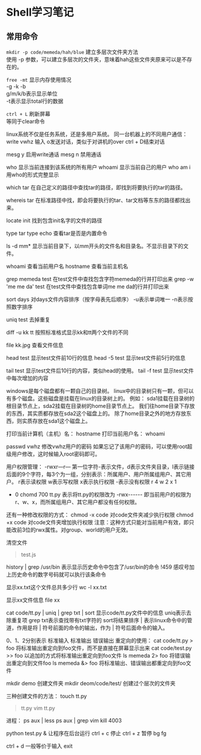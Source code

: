 # Shell学习笔记

## 常用命令
`mkdir -p code/memeda/hah/blue`
建立多层次文件夹方法  
使用 -p 参数，可以建立多层次的文件夹，意味着hah这些文件夹原来可以是不存在的。  

`free -mt`
显示内存使用情况  
-g -k -b  
g/m/k/b表示显示单位  
-t表示显示total行的数据  

`ctrl + L`
刷新屏幕  
等同于clear命令

linux系统不仅是任务系统，还是多用户系统。
同一台机器上的不同用户通信：
write vwhz
输入 o发送对话，类似于对讲机的over
ctrl + D结束对话

mesg y 启用write通话
mesg n 禁用通话

who
显示当前连接到该系统的所有用户
whoami
显示当前自己的用户
who am i
用who的形式完整显示

which tar
在自己定义的路径中查找tar的路径，即找到将要执行的tar的路径。

whereis tar
在标准路径中找，即会将要执行的tar、tar文档等东东的路径都找出来。

locate init
找到包含init名字的文件的路径

type tar
type echo
查看tar是否是内置命令

ls -d mm*
显示当前目录下，以mm开头的文件名和目录名。不显示目录下的文件。

whoami 查看当前用户名
hostname 查看当前主机名

grep memeda test
在test文件中查找包含字符memeda的行并打印出来
grep -w 'me me da' test
在test文件中查找包含单词me me da的行并打印出来

sort days
对days文件内容排序（按字母表先后顺序）
-u表示单词唯一
-n表示按照数字排序

uniq test
去掉重复

diff -u kk tt
按照标准格式显示kk和tt两个文件的不同

file kk.jpg
查看文件信息

head test
显示test文件前10行的信息
head -5 test
显示test文件前5行的信息

tail test
显示test文件后10行的内容，类似head的使用。
tail -f test
显示test文件中每次增加的内容

windows是每个磁盘都有一颗自己的目录树。
linux中的目录树只有一颗，但可以有多个磁盘。这些磁盘是挂载在linux的目录树上的。
例如：
sda1挂载在目录树的根目录节点上，sda2挂载在目录树的home目录节点上。
我们往home目录下存放的东西，其实质都存放在sda2这个磁盘上的。
除了home目录之外的地方存放东西，则实质存放在sda1这个磁盘上。

打印当前计算机（主机）名：
hostname
打印当前用户名：
whoami

passwd vwhz
修改vwhz用户的密码
如果忘记了该用户的密码，可以使用root超级用户修改，这时候输入root密码即可。

用户权限管理：
-rwxr—r—
第一位字符-表示文件，d表示文件夹目录，l表示链接
后面的9个字符，每3个为一组，分别表示：所属用户、用户所属组用户、其它用户。
r表示读权限
w表示写权限
x表示执行权限
-表示没有权限
r   4
w   2
x   1
-    0
chomd 700 tt.py   表示将tt.py的权限改为 -rwx------
即当前用户的权限为r、w、x，而所属组用户、其它用户都没有任何权限。

还有一种修改权限的方式：
chmod -x code
对code文件夹减少执行权限
chmod +x code
对code文件夹增加执行权限
注意：这种方式只能对当前用户有效，即只能改前3位的rwx属性。对group、world的用户无效。

清空文件
> test.js

history | grep /usr/bin
表示显示历史命令中包含了/usr/bin的命令
!459  感叹号加上历史命令的数字号码就可以执行该条命令

显示xx.txt这个文件总共多少行
wc -l xx.txt

显示xx文件信息
file xx

cat code/tt.py | uniq | grep txt | sort
显示code/tt.py文件中的信息
uniq表示去除重复项
grep txt表示查找带有txt字符的
sort将结果排序
| 表示linux命令中的管道，作用是将 | 符号前面的命令的输出，作为 | 符号后面命令的输入。

0、1、2分别表示 标准输入 标准输出 错误输出
重定向的使用：
cat code/tt.py > foo   将标准输出重定向到foo文件，而不是直接在屏幕显示出来
cat code/test.py >> foo   以追加的方式将标准输出重定向到foo文件
ls memeda 2> foo    将错误输出重定向到文件foo
ls memeda &> foo    将标准输出、错误输出都重定向到foo文件

mkdir demo 创建文件夹
mkdir deom/code/test/   创建过个层次的文件夹

三种创建文件的方法：
touch tt.py
> tt.py
vim tt.py

进程：
ps aux | less
ps aux | grep vim
kill 4003

python test.py &    让程序在后台运行
ctrl + c     停止
ctrl + z     暂停
bg
fg

ctrl + d  一般等价于输入 exit